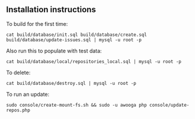 Installation instructions
-------------

To build for the first time:

    cat build/database/init.sql build/database/create.sql build/database/update-issues.sql | mysql -u root -p

Also run this to populate with test data:

    cat build/database/local/repositories_local.sql | mysql -u root -p

To delete:

    cat build/database/destroy.sql | mysql -u root -p

To run an update:

    sudo console/create-mount-fs.sh && sudo -u awooga php console/update-repos.php
